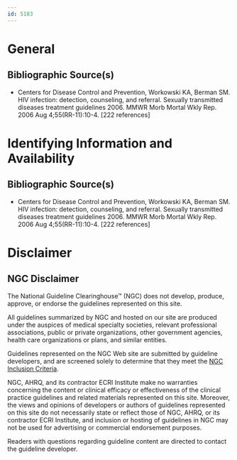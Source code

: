 ```yaml
---
id: 5183
---
```


# General

## Bibliographic Source(s)

- Centers for Disease Control and Prevention, Workowski KA, Berman SM. HIV infection: detection, counseling, and referral. Sexually transmitted diseases treatment guidelines 2006. MMWR Morb Mortal Wkly Rep. 2006 Aug 4;55(RR-11):10-4. [222 references]

# Identifying Information and Availability

## Bibliographic Source(s)

- Centers for Disease Control and Prevention, Workowski KA, Berman SM. HIV infection: detection, counseling, and referral. Sexually transmitted diseases treatment guidelines 2006. MMWR Morb Mortal Wkly Rep. 2006 Aug 4;55(RR-11):10-4. [222 references]

# Disclaimer

## NGC Disclaimer

The National Guideline Clearinghouse™ (NGC) does not develop, produce, approve, or endorse the guidelines represented on this site.

All guidelines summarized by NGC and hosted on our site are produced under the auspices of medical specialty societies, relevant professional associations, public or private organizations, other government agencies, health care organizations or plans, and similar entities.

Guidelines represented on the NGC Web site are submitted by guideline developers, and are screened solely to determine that they meet the [NGC Inclusion Criteria](/help-and-about/summaries/inclusion-criteria).

NGC, AHRQ, and its contractor ECRI Institute make no warranties concerning the content or clinical efficacy or effectiveness of the clinical practice guidelines and related materials represented on this site. Moreover, the views and opinions of developers or authors of guidelines represented on this site do not necessarily state or reflect those of NGC, AHRQ, or its contractor ECRI Institute, and inclusion or hosting of guidelines in NGC may not be used for advertising or commercial endorsement purposes.

Readers with questions regarding guideline content are directed to contact the guideline developer.

